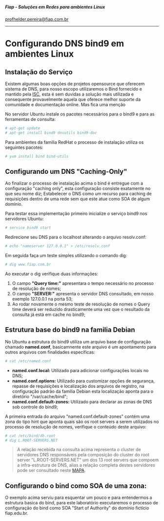 ##### Fiap - Soluções em Redes para ambientes Linux
profhelder.pereira@fiap.com.br

---
# Configurando DNS bind9 em ambientes Linux

## Instalação do Serviço

Existem algumas boas opções de projetos opensource que oferecem sistema de DNS, para nosso escopo utilizaremos o Bind fornecido e mantido pela [ISC](https://www.isc.org/downloads/bind/), esta é sem duvidas a solução mais utilizada e consequente provavelmente aquela que oferece melhor suporte da comunidade e documentação online. Mas fica uma menção 

No servidor Ubuntu instale os pacotes necessários para o bind9 e para as ferramentas de consulta:

```sh
# apt-get update
# apt-get install bind9 dnsutils bind9-doc
```

Para ambientes da familia RedHat o processo de instalação utiliza os seguintes pacotes:

```sh
# yum install bind bind-utils
```

## Configurando um DNS "Caching-Only"

Ao finalizar o processo de instalação acima o bind é entregue com a configuração "caching only", esta configuração consiste exatamente no que seu nome diz; Estabelecer o DNS como um recurso para caching de requisições dentro de uma rede sem que este atue como SOA de algum domínio.

Para testar essa implementação primeiro inicialize o serviço bind9 nos servidores Ubuntu:

```sh
# service bind9 start
```

Redirecione seu DNS para o localhost alterando o arquivo resolv.conf:

```sh
# echo "nameserver 127.0.0.1" > /etc/resolv.conf
```

Em seguida faça um teste simples utilizando o comando dig:

```sh
# dig www.fiap.com.br
```

Ao executar o dig verifique duas informações:

1. O campo **"Query time:"** apresentara o tempo necessário no processo de resolução de nomes;
2. O campo **"SERVER:"** apresenta o servidor DNS consultado, em nosso exemplo 127.0.0.1 na porta 53;
3. Ao rodar novamente o mesmo teste de resolução de nomes o Query time deverá ser reduzido drasticamente uma vez que o resultado da consulta já está em cache no bind9;

## Estrutura base do bind9 na familia Debian

No Ubuntu a estrutura do bind9 utiliza um arquivo base de configuração chamado **named.conf**, basicamnente este arquivo é um apontamento para outros arquivos com finalidades específicas:

```sh
# cat /etc/named.conf
```

- **named.conf.local:** Utilizado para adicionar configurações locais no DNS;
- **named.conf.options:** Utilizado para customizar opções de segurança, repasse de requisições e localização dos arquivos de registro, na configuração padrão da familia Debian esta localização aponta para o diretório "/var/cache/bind";
- **named.conf.default-zones:** Utilizado para declarar as zonas de DNS sob controle do bind9;

A primeira entrada do arquivo "named.conf.default-zones" contém uma zona do tipo hint que aponta quais são os root servers a serem utilizados no processo de resolução de nomes, verifique o conteúdo deste arquivo:

```sh
# cat /etc/bind/db.root
# dig L.ROOT-SERVERS.NET
```

> A relação recebida na consulta acima representa o cluster de servidores DNS responsáveis pela composição do cluster
> do root server "L.ROOT-SERVERS.NET" um dos 13 root servers que compoem a infra-estrutura de DNS, alias a relação completa 
> destes servidores pode ser consultado neste [MAPA](http://www.root-servers.org/).

## Configurando o bind como SOA de uma zona:

O exemplo acima serviu para esquentar um pouco e para entendermos a estrutura basica do bind, para este laboratório executaremos o processo de configuração do bind como SOA "Start of Authority" do domínio fictício fiap.edu.br.



